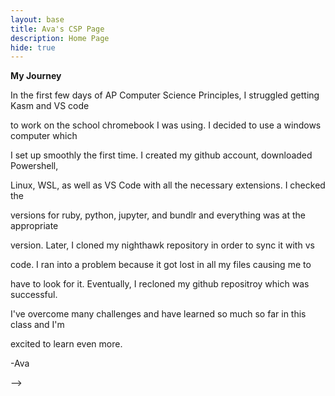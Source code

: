 ```yaml
---
layout: base
title: Ava's CSP Page 
description: Home Page
hide: true
---
```

**My Journey**

In the first few days of AP Computer Science Principles, I struggled getting Kasm and VS code 

to work on the school chromebook I was using. I decided to use a windows computer which

I set up smoothly the first time. I created my github account, downloaded Powershell, 

Linux, WSL, as well as VS Code with all the necessary extensions. I checked the 

versions for ruby, python, jupyter, and bundlr and everything was at the appropriate 

version. Later, I cloned my nighthawk repository in order to sync it with vs 

code. I ran into a problem because it got lost in all my files causing me to 

have to look for it. Eventually, I recloned my github repositroy which was successful.

 I've overcome many challenges and have learned so much so far in this class and I'm 

 excited to learn even more.

 -Ava

 <script src="https://utteranc.es/client.js"
        repo="nighthawkcoders/portfolio_2025"
        issue-term="title"
        label="blogpost-comment"
        theme="github-light"
        crossorigin="anonymous"
        async>
</script>
-->




